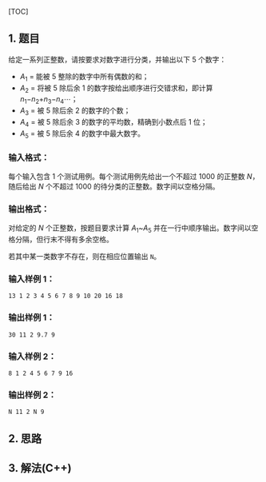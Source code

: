 [TOC]

## 1. 题目

给定一系列正整数，请按要求对数字进行分类，并输出以下 5 个数字：

- *A*<sub>1</sub> = 能被 5 整除的数字中所有偶数的和；
- *A*<sub>2</sub> = 将被 5 除后余 1 的数字按给出顺序进行交错求和，即计算 *n*<sub>1</sub>−*n*<sub>2</sub>+*n*<sub>3</sub>−*n*<sub>4</sub>⋯；
- *A*<sub>3</sub> = 被 5 除后余 2 的数字的个数；
- *A*<sub>4</sub> = 被 5 除后余 3 的数字的平均数，精确到小数点后 1 位；
- *A*<sub>5</sub> = 被 5 除后余 4 的数字中最大数字。

### 输入格式：

每个输入包含 1 个测试用例。每个测试用例先给出一个不超过 1000 的正整数 *N*，随后给出 *N* 个不超过 1000 的待分类的正整数。数字间以空格分隔。

### 输出格式：

对给定的 *N* 个正整数，按题目要求计算 *A*<sub>1</sub>~*A*<sub>5</sub> 并在一行中顺序输出。数字间以空格分隔，但行末不得有多余空格。

若其中某一类数字不存在，则在相应位置输出 `N`。

### 输入样例 1：

```in
13 1 2 3 4 5 6 7 8 9 10 20 16 18
```

### 输出样例 1：

```out
30 11 2 9.7 9
```

### 输入样例 2：

```in
8 1 2 4 5 6 7 9 16
```

### 输出样例 2：

```out
N 11 2 N 9
```

## 2. 思路





## 3. 解法(C++)

